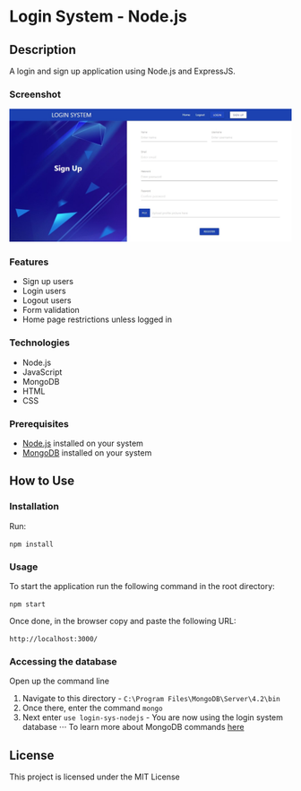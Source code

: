 # Login System - Node.js

## Description

A login and sign up application using Node.js and ExpressJS.

### Screenshot

![](public/images/login-system-nodejs-signup-page.jpg)

### Features

- Sign up users
- Login users
- Logout users
- Form validation
- Home page restrictions unless logged in

### Technologies

- Node.js
- JavaScript
- MongoDB
- HTML
- CSS

### Prerequisites

- [Node.js](https://nodejs.org/en/download/) installed on your system
- [MongoDB](https://www.mongodb.com/download-center/enterprise) installed on your system

## How to Use

### Installation

Run:

`npm install`

### Usage

To start the application run the following command in the root directory:

`npm start`

Once done, in the browser copy and paste the following URL:

`http://localhost:3000/`

### Accessing the database

Open up the command line

1. Navigate to this directory - `C:\Program Files\MongoDB\Server\4.2\bin`
2. Once there, enter the command `mongo`
3. Next enter `use login-sys-nodejs` - You are now using the login system database
   ⋅⋅⋅ To learn more about MongoDB commands [here](https://docs.mongodb.com/manual/mongo/)

## License

This project is licensed under the MIT License
